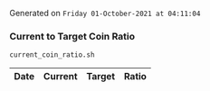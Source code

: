Generated on `Friday 01-October-2021 at 04:11:04`

### Current to Target Coin Ratio
`current_coin_ratio.sh`

Date|Current|Target|Ratio
---|---|---|---
